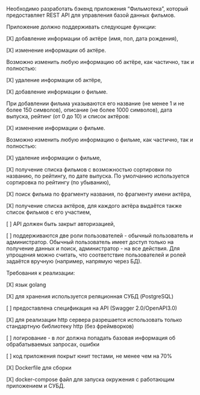 Необходимо разработать бэкенд приложения “Фильмотека”, который предоставляет REST API для управления базой данных фильмов.

Приложение должно поддерживать следующие функции:

[X] добавление информации об актёре (имя, пол, дата рождения),

[X] изменение информации об актёре.

Возможно изменить любую информацию об актёре, как частично, так и полностью:

[X] удаление информации об актёре,

[X] добавление информации о фильме.

При добавлении фильма указываются его название (не менее 1 и не более 150 символов), описание (не более 1000 символов), дата выпуска, рейтинг (от 0 до 10) и список актёров:

[X] изменение информации о фильме.

Возможно изменить любую информацию о фильме, как частично, так и полностью:

[X] удаление информации о фильме,

[X] получение списка фильмов с возможностью сортировки по названию, по рейтингу, по дате выпуска. По умолчанию используется сортировка по рейтингу (по убыванию),

[X] поиск фильма по фрагменту названия, по фрагменту имени актёра,

[X] получение списка актёров, для каждого актёра выдаётся также список фильмов с его участием,

[ ] API должен быть закрыт авторизацией,

[ ] поддерживаются две роли пользователей - обычный пользователь и администратор. Обычный пользователь имеет доступ только на получение данных и поиск, администратор - на все действия. Для упрощения можно считать, что соответствие пользователей и ролей задаётся вручную (например, напрямую через БД).

Требования к реализации:

[X] язык golang

[X] для хранения используется реляционная СУБД (PostgreSQL)

[ ] предоставлена спецификация на API (Swagger 2.0/OpenAPI3.0)

[X] для реализации http сервера разрешается использовать только стандартную библиотеку http (без фреймворков)

[ ] логирование - в лог должна попадать базовая информация об обрабатываемых запросах, ошибки

[ ] код приложения покрыт юнит тестами, не менее чем на 70%

[X] Dockerfile для сборки

[X] docker-compose файл для запуска окружения с работающим приложением и СУБД.